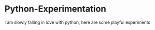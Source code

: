 # Python-Experimentation
I am slowly falling in love with python, here are some playful experiments
